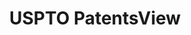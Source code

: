 ---
bigquery: https://console.cloud.google.com/bigquery?p=patents-public-data&d=patentsview&page=dataset
citation: Attribution should be given to PatentsView for use, distribution, or derivative
  works.
code: https://github.com/CSSIP-AIR/PatentsView-Code-Snippets/
contributors: USPTO
cost: None
description: 'PatentsView includes US patent data including raw data (summaries, applications,
  pregrant applications), disambugations of inventors and assignees, and inventor
  gender estimates.  Also foreign priority data, # of figures and sheets, and government
  interest statements.'
documentation: https://patentsview.org/query/builder-faqs
last_edit: 04/12/2022, 17:45:05
location: https://patentsview.org/
maintained_by: USPTO
record_creation_timestamp: 12/2/2020 17:20:46
schema_fields:
- f371_date
- disamb_inventor_id_20190820
- publication_number
- assignee_id
- category
- subgroup
- disamb_inventor_id_20170307
- term_disclaimer
- group_id
- latitude
- disamb_assignee_id_20200331
- subclass_id
- withdrawn
- doc_type
- text
- disamb_inventor_id_20171003
- category_id
- length
- disamb_inventor_id_20200630
- title
- field_id
- f102_date
- name
- action_date
- reldocno
- state_fips
- doctype
- applicant_type
- _102_date
- gi_statement
- num_figures
- disamb_assignee_id_20191008
- section_id
- num_claims
- application_id
- disamb_inventor_id_20200929
- uuid
- lawyer_id
- subclass
- kind
- name_last
- level_one
- male_flag
- symbol_position
- latlong
- lapse_of_patent
- inventor_id
- rel_id
- date
- location_id
- series_code
- classification_data_source
- longitude
- field_title
- fname
- disamb_inventor_id_20201229
- section
- role
- dependent
- rawinventor_id
- disamb_assignee_id_20190820
- patent_id
- disamb_assignee_id_20200929
- city
- disamb_inventor_id_20171226
- name_first
- disamb_inventor_id_20190312
- classification_level
- designation
- disamb_inventor_id_20191231
- classification_value
- rule_47
- group
- disamb_inventor_id_20200331
- filename
- num
- county
- organization
- ipc_version_indicator
- subcategory_id
- num_sheets
- term_extension
- state
- disamb_assignee_id_20190312
- attribution_status
- sequence
- lname
- disamb_inventor_id_20180528
- disamb_inventor_id_20191008
- country_transformed
- number
- organization_id
- level_three
- rawlocation_id
- citation_id
- disamb_assignee_id_20191231
- level_two
- deceased
- contract_award_number
- classification_status
- disamb_assignee_id_20181127
- disclaimer_date
- relkind
- latin_name
- subgroup_id
- country
- county_fips
- subsection_id
- main_group
- _371_date
- id
- rawassignee_id
- disamb_inventor_id_20170808
- status
- type
- disamb_inventor_id_20181127
- abstract
- mainclass_id
- disamb_assignee_id_20200630
- sector_title
- variety
- term_grant
- exemplary
- ipc_class
- male
shortname: patentsview
tags:
- disambiguation
- United States
- gender
terms_of_use: Creative Commons Attribution 4.0 International License.
timeframe: 1963-1999
title: USPTO PatentsView
uuid: cf1780b1-e265-4e49-8d1d-83b9cfe0fd9a
---